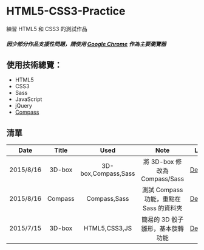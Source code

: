 # HTML5-CSS3-Practice

練習 HTML5 和 CSS3 的測試作品

##### 因少部分作品支援性問題，請使用 [Google Chrome](https://www.google.com/chrome/browser/desktop/index.html) 作為主要瀏覽器

## 使用技術總覽：

* HTML5
* CSS3
* Sass
* JavaScript
* jQuery
* [Compass](http://compass-style.org)

## 清單

| Date      | Title           | Used                |  Note                       | Link  |
| :-------: |:---------------:| :------------------:| :--------------------------:| -----:|
| 2015/8/16 | 3D-box          | 3D-box,Compass,Sass | 將 3D-box 修改為 Compass/Sass | [ Demo ](http://polarbearandrew.github.io/HTML5-CSS3-Practice/3D-box-compass/box.html) |
| 2015/8/16 | Compass         | Compass,Sass        | 測試 Compass 功能，重點在 Sass 的資料夾 | [ Demo ](http://polarbearandrew.github.io/HTML5-CSS3-Practice/demo-compass/index.html) |
| 2015/7/15 | 3D-box          | HTML5,CSS3,JS       | 簡易的 3D 骰子雛形，基本旋轉功能 | [ Demo ](http://polarbearandrew.github.io/HTML5-CSS3-Practice/3D-box/index.html) |

